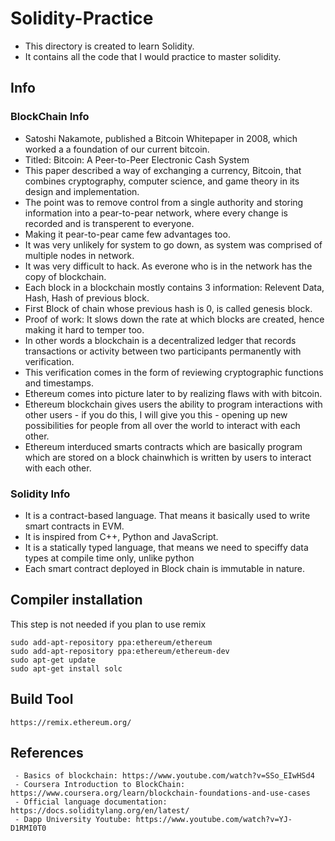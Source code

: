 # Solidity-Practice

 - This directory is created to learn Solidity.
 - It contains all the code that I would practice to master solidity.

 ## Info

 ### BlockChain Info
 - Satoshi Nakamote, published a Bitcoin Whitepaper in 2008, which worked a a foundation of our current bitcoin.
 - Titled: Bitcoin: A Peer-to-Peer Electronic Cash System
 - This paper described a way of exchanging a currency, Bitcoin, that combines cryptography, computer science, and game theory in its design and implementation.
 - The point was to remove control from a single authority and storing information into a pear-to-pear network, where every change is recorded and is transperent to everyone.
 - Making it pear-to-pear came few advantages too. 
 - It was very unlikely for system to go down, as system was comprised of multiple nodes in network.
 - It was very difficult to hack. As everone who is in the network has the copy of blockchain.
 - Each block in a blockchain mostly contains 3 information: Relevent Data, Hash, Hash of previous block.
 - First Block of chain whose previous hash is 0, is called genesis block.
 - Proof of work: It slows down the rate at which blocks are created, hence making it hard to temper too.
 - In other words a blockchain is a decentralized ledger that records transactions or activity between two participants permanently with verification.
 - This verification comes in the form of reviewing cryptographic functions and timestamps. 
 - Ethereum comes into picture later to by realizing flaws with with bitcoin.
 - Ethereum blockchain gives users the ability to program interactions with other users - if you do this, I will give you this - opening up new possibilities for people from all over the world to interact with each other.
 - Ethereum interduced smarts contracts which are basically program which are stored on a block chainwhich is written by users to interact with each other. 

 ### Solidity Info
 - It is a contract-based language. That means it basically used to write smart contracts in EVM.
 - It is inspired from C++, Python and JavaScript.
 - It is a statically typed language, that means we need to speciffy data types at compile time only, unlike python
 - Each smart contract deployed in Block chain is immutable in nature.
 

## Compiler installation

This step is not needed if you plan to use remix
```
sudo add-apt-repository ppa:ethereum/ethereum
sudo add-apt-repository ppa:ethereum/ethereum-dev
sudo apt-get update
sudo apt-get install solc
```

## Build Tool

```
https://remix.ethereum.org/
```

## References

```
 - Basics of blockchain: https://www.youtube.com/watch?v=SSo_EIwHSd4
 - Coursera Introduction to BlockChain: https://www.coursera.org/learn/blockchain-foundations-and-use-cases
 - Official language documentation: https://docs.soliditylang.org/en/latest/
 - Dapp University Youtube: https://www.youtube.com/watch?v=YJ-D1RMI0T0
```